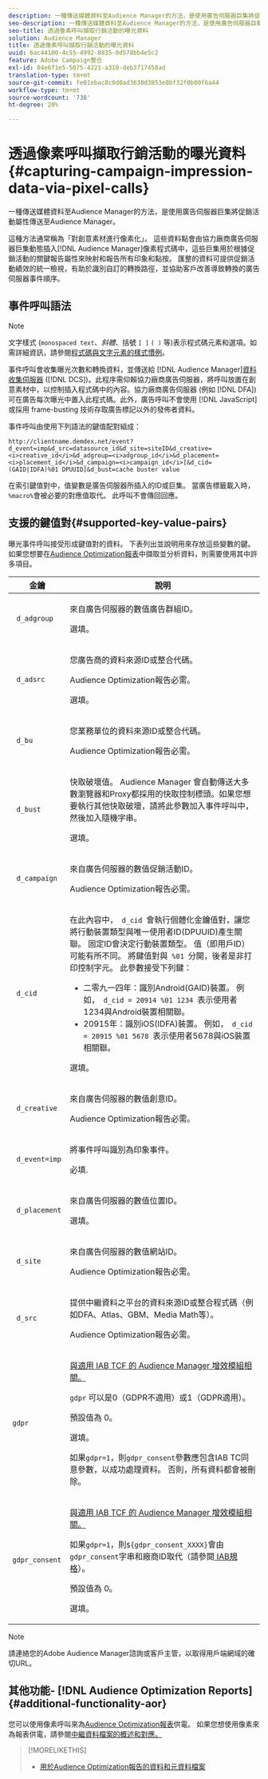 ```yaml
---
description: 一種傳送媒體資料至Audience Manager的方法，是使用廣告伺服器巨集將促銷活動屬性傳送至Audience Manager。
seo-description: 一種傳送媒體資料至Audience Manager的方法，是使用廣告伺服器巨集將促銷活動屬性傳送至Audience Manager。
seo-title: 透過像素呼叫擷取行銷活動的曝光資料
solution: Audience Manager
title: 透過像素呼叫擷取行銷活動的曝光資料
uuid: 6ac44100-4c55-4992-8835-0d578bb4e5c2
feature: Adobe Campaign整合
exl-id: 04e6f1e5-5075-4221-a310-deb3717458ad
translation-type: tm+mt
source-git-commit: fe01ebac8c0d0ad3630d3853e0bf32f0b00f6a44
workflow-type: tm+mt
source-wordcount: '738'
ht-degree: 20%

---
```


# 透過像素呼叫擷取行銷活動的曝光資料{#capturing-campaign-impression-data-via-pixel-calls}

一種傳送媒體資料至Audience Manager的方法，是使用廣告伺服器巨集將促銷活動屬性傳送至Audience Manager。

這種方法通常稱為「對創意素材進行像素化」。 這些資料點會由協力廠商廣告伺服器巨集動態插入[!DNL Audience Manager]像素程式碼中，這些巨集用於根據促銷活動的關鍵報告屬性來映射和報告所有印象和點按。 匯整的資料可提供促銷活動績效的統一檢視，有助於識別自訂的轉換路徑，並協助客戶改善導致轉換的廣告伺服器事件順序。

## 事件呼叫語法

>[!NOTE]
>
>文字樣式 (`monospaced text`、*斜體*、括號 `[ ]` `( )` 等)表示程式碼元素和選項。如需詳細資訊，請參閱[程式碼與文字元素的樣式慣例](../../reference/code-style-elements.md)。

事件呼叫會收集曝光次數和轉換資料，並傳送給 [!DNL Audience Manager][資料收集伺服器](/help/using/reference/system-components/components-data-collection.md) ([!DNL DCS])。此程序需仰賴協力廠商廣告伺服器，將呼叫放置在創意素材中，以控制插入程式碼中的內容。協力廠商廣告伺服器 (例如 [!DNL DFA]) 可在廣告每次曝光中置入此程式碼。此外，廣告呼叫不會使用 [!DNL JavaScript] 或採用 frame-busting 技術存取廣告標記以外的發佈者資料。

事件呼叫由使用下列語法的鍵值配對組成：

```
http://clientname.demdex.net/event?d_event=imp&d_src=datasource_id&d_site=siteID&d_creative=<i>creative_id</i>&d_adgroup=<i>adgroup_id</i>&d_placement=<i>placement_id</i>&d_campaign=<i>campaign_id</i>[&d_cid=(GAID|IDFA)%01 DPUUID]&d_bust=cache buster value
```

在索引鍵值對中，值變數是廣告伺服器所插入的ID或巨集。 當廣告標籤載入時，`%macro%`會被必要的對應值取代。 此呼叫不會傳回回應。

## 支援的鍵值對{#supported-key-value-pairs}

曝光事件呼叫接受形成鍵值對的資料。 下表列出並說明用來存放這些變數的鍵。 如果您想要在[Audience Optimization報表](../../reporting/audience-optimization-reports/audience-optimization-reports.md)中擷取並分析資料，則需要使用其中許多項目。

<table id="table_F068C4D49F7D4775924D3CA712BF15BA"> 
 <thead> 
  <tr> 
   <th colname="col1" class="entry"> 金鑰 </th> 
   <th colname="col2" class="entry"> 說明 </th> 
  </tr> 
 </thead>
 <tbody> 
  <tr> 
   <td colname="col1"> <code> d_adgroup </code> </td> 
   <td colname="col2"> <p>來自廣告伺服器的數值廣告群組ID。 </p> <p>選填。 </p> </td> 
  </tr> 
  <tr> 
   <td colname="col1"> <code> d_adsrc </code> </td> 
   <td colname="col2"> <p>您廣告商的資料來源ID或整合代碼。 </p> <p><span class="wintitle">Audience Optimization</span>報告必需。 </p> <p>選填。</p> </td> 
  </tr> 
  <tr> 
   <td colname="col1"> <code> d_bu </code> </td> 
   <td colname="col2"> <p>您業務單位的資料來源ID或整合代碼。 </p> <p><span class="wintitle">Audience Optimization</span>報告必需。 </p> </td> 
  </tr> 
  <tr> 
   <td colname="col1"> <p> <code> d_bust </code> </p> </td> 
   <td colname="col2"> <p>快取破壞值。 <span class="keyword"> Audience Manager </span> 會自動傳送大多數瀏覽器和Proxy都採用的快取控制標頭。如果您想要執行其他快取破壞，請將此參數加入事件呼叫中，然後加入隨機字串。 </p> <p> 選填。 </p> </td> 
  </tr> 
  <tr> 
   <td colname="col1"> <code> d_campaign </code> </td> 
   <td colname="col2"> <p>來自廣告伺服器的數值促銷活動ID。 </p> <p><span class="wintitle">Audience Optimization</span>報告必需。 </p> </td> 
  </tr> 
  <tr> 
   <td colname="col1"> <code> d_cid </code> </td> 
   <td colname="col2"> <p>在此內容中，<code> d_cid </code>會執行個體化金鑰值對，讓您將行動裝置類型與唯一使用者ID(DPUUID)產生關聯。 固定ID會決定行動裝置類型。 值（即用戶ID）可能有所不同。 將鍵值對與<code> %01 </code>分開，後者是非打印控制字元。 此參數接受下列鍵： </p> 
    <ul id="ul_4D5D696D10B34615867AF3B64A938878"> 
     <li id="li_A4BD4B0C8C9443BF99075CDFACC013F6">二零九一四年：識別Android(GAID)裝置。 例如，<code> d_cid = 20914 %01 1234 </code>表示使用者1234與Android裝置相關聯。 </li> 
     <li id="li_F83D7B3EC4D24D0187BFE639E2812B36">20915年：識別iOS(IDFA)裝置。 例如，<code> d_cid = 20915 %01 5678 </code>表示使用者5678與iOS裝置相關聯。 </li> 
    </ul> <p>選填。 </p> </td> 
  </tr> 
  <tr> 
   <td colname="col1"> <code> d_creative </code> </td> 
   <td colname="col2"> <p>來自廣告伺服器的數值創意ID。 </p> <p><span class="wintitle">Audience Optimization</span>報告必需。 </p> </td> 
  </tr> 
  <tr> 
   <td colname="col1"> <code> d_event=imp </code> </td> 
   <td colname="col2"> <p>將事件呼叫識別為印象事件。 </p> <p>必填. </p> </td> 
  </tr> 
  <tr> 
   <td colname="col1"> <code> d_placement </code> </td> 
   <td colname="col2"> <p>來自廣告伺服器的數值位置ID。 </p> <p> 選填。 </p> </td> 
  </tr> 
  <tr> 
   <td colname="col1"> <code> d_site </code> </td> 
   <td colname="col2"> <p>來自廣告伺服器的數值網站ID。 </p> <p><span class="wintitle">Audience Optimization</span>報告必需。 </p> </td> 
  </tr> 
  <tr> 
   <td colname="col1"> <code> d_src </code> </td> 
   <td colname="col2"> <p>提供中繼資料之平台的資料來源ID或整合程式碼（例如DFA、Atlas、GBM、Media Math等）。 </p> <p><span class="wintitle">Audience Optimization</span>報告必需。 </p> </td> 
  </tr> 
   <tr> 
   <td colname="col1"> <code>gdpr</code>  </td> 
   <td colname="col2"> <p><a href="../../overview/data-security-and-privacy/aam-iab-plugin.md">與適用 IAB TCF 的 Audience Manager 增效模組相關。</a></p> <p><code>gdpr</code> 可以是0（GDPR不適用）或1（GDPR適用）。</p> <p>預設值為 0。</p><p>選填。</p><p>如果<code>gdpr=1</code>，則<code>gdpr_consent</code>參數應包含IAB TC同意參數，以成功處理資料。 否則，所有資料都會被刪除。</p> </td> 
  </tr>
   <tr> 
   <td colname="col1"> <code>gdpr_consent</code> </td> 
   <td colname="col2"> <p><a href="../../overview/data-security-and-privacy/aam-iab-plugin.md">與適用 IAB TCF 的 Audience Manager 增效模組相關。</a></p><p> 如果<code>gdpr=1</code>，則<code>${gdpr_consent_XXXX}</code>會由<code>gdpr_consent</code>字串和廠商ID取代（請參閱<a href="https://github.com/InteractiveAdvertisingBureau/GDPR-Transparency-and-Consent-Framework/blob/master/TCFv2/IAB%20Tech%20Lab%20-%20Consent%20string%20and%20vendor%20list%20formats%20v2.md#about-the-transparency--consent-string-tc-string" format="http" scope="external"> IAB規格</a>）。</p> <p>預設值為 0。</p><p>選填。</p></td> 
  </tr> 
 </tbody> 
</table>

>[!NOTE]
>
>請連絡您的Adobe Audience Manager諮詢或客戶主管，以取得用戶端網域的確切URL。

## 其他功能- [!DNL Audience Optimization Reports] {#additional-functionality-aor}

您可以使用像素呼叫來為[Audience Optimization報表](/help/using/reporting/audience-optimization-reports/audience-optimization-reports.md)供電。 如果您想使用像素來為報表供電，請參閱[中繼資料檔案的概述和對應。](/help/using/reporting/audience-optimization-reports/metadata-files-intro/metadata-file-overview.md)

>[!MORELIKETHIS]
>
>* [用於Audience Optimization報告的資料和元資料檔案](../../reporting/audience-optimization-reports/metadata-files-intro/metadata-files-intro.md)

